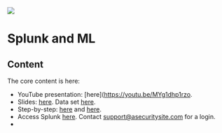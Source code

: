 <img src="https://github.com/billbuchanan/csn09112/blob/master/zadditional/top_csn09112.png"/>

# Splunk and ML

## Content
The core content is here:

* YouTube presentation: [here](https://youtu.be/MYg1dhp1rzo.
* Slides: [here](https://asecuritysite.com/public/ch13_splunk_ml.ppsx). Data set [here](https://repl.it/@billbuchanan/deleteme#main.py).
* Step-by-step: [here](https://asecuritysite.com/public/ml.pdf) and [here](https://asecuritysite.com/public/ch13_tut01.pdf).
* Access Splunk [here](https://asecuritysite.com:8443/). Contact support@asecuritysite.com for a login.
*
